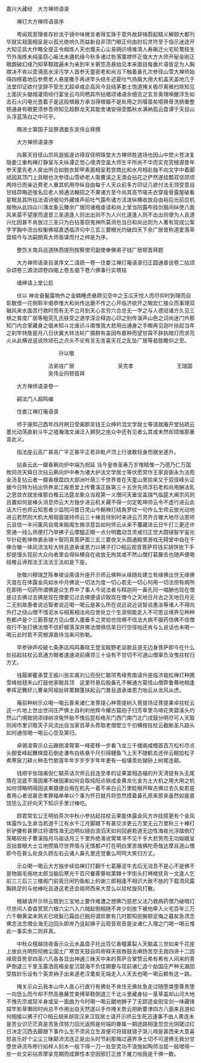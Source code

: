 <!-- { "loadSidebar": true } -->
嘉兴大藏经　大方禅师语录


　　禅灯大方禅师语录序

　　粤闻观至理者存妙法于镜中味微言者得玄珠于意外故辞锋蔚起精义解颐大都刊华就实觌面相呈是以孤光绝响久而益新自非顶门眼正何由肘后灵符至于指示迷途开大知见具大作略全提正令煆炼人天也慨夫心尘易拥识境难清人寿飙迁火宅轮鹜枝生节外淘练未纯虽窃心皈法未遘机缘今秋多诸过咎落寞襟怀正值大方大师开秘金刚正眼觑破幻缘乃知草鞋踏遍未为亲到牢关箬笠高悬始见本来面目每垂片语皆足为人胸襟决不肯以壶滴恶水涂污学人首参天童密老和尚当下触着鼻孔次参径山雪大禅师始得四楞着地后参费老人悬崖撒手再进竿头结冬述夏吐气扬眉大用大机盖天盖地几于法堂印证欲付坚辞不受志尤超卓咸企高风今且结茅娄土饱道掩关极尽离微扫除知见土面灰头锄烟灌雨经行宴坐云鸟同栖其所拈偈颂诸语余细览之玄言奥理唤醒浮生如击石火闪电光壹着子是这般根器方承当得根器不是处用之则堰苗矣噫换骨洗肠重整顿通身有眼更须参吾师知见超群龙天其能舍诸安得壶瓢秋水满衲孤云盘谭于天目山头浮蓝荡白之中可乎。

　　赐进士第国子监祭酒娄东吴伟业拜撰

　　大方禅师语录序

　　向慕天目径山宗风遐振遂访得双径明珠堂大方禅师胜道场也因山中燹火苍决复隐娄江重构禅灯静室与夫纵谭正觉心境清空盖大师生平所尚不华而实克究根源昔年参天童先老人臭出所合如脱衣卸甲素面相呈若宫商比和水月相赴独不向文字中着脚祗因其顶门上具眼也次参径山雪峤老人吸曹溪之无滴会拈花之俨然遂挂瓢双径颉颃两持已而亲近费老人重其机用夺纵自由每于人天众前多方印证几欲付法无领受意自甘结茆晦迹弢名后老人频通法翰招之不果诸方至今尚其高节嗟夫衣穿瘦骨露屋破看星眠且其所拈法语诗偈句外藏锋声前吐气露布诸方活泼纵横收放自由裕后光前应机接物从此四众川涌龙象云臻余广居同诸檀虔请和尚上堂当阳露布挂剑眉间纵使八面风来莫不望崖而退昔三圣道逢人则出出则不为人兴化道逢人则不出出则便为人且道兴化因甚不肯放过三圣只为白拈善窃鬼神所莫测也当日和尚出则为人著有现成公案字字胸中流出权衡佛祖直透临济句中三玄三要眼光灼破四天下余广居昔称道爱落草盘桓今与法嗣朗真大师亟谋而付之梓是为序。

　　整饬关南兵巡道陕西提刑按察使司副使奉佛弟子钱广居顿首拜题

　　大方禅师语录目录序文二请疏一卷一住娄江禅灯庵语录归正圆通普说卷二拈颂杂颂卷三源流颂卷四偈上卷五偈下卷六佛事行实塔铭

　　缙绅请上堂公启

　　伏以
神龙奋鬣露物外之金鳞睡虎悬蹄见空中之玉瓜天悦人而尽仰时到理而自彰敢借一花侧聆半偈恭惟大和尚传达磨不传之心开临济欲开之眼宏仁接众而事理双融风来水面苦行救时而有无不立月到天心言穷六合总无一字之与人德冠诸方久见三根之普度广居等粗究孔氏肤受之道学深企释迦心印之别传溪声山色之词尚迷门外那知门内合掌藏身之偈未知斗北谁识斗南惟我大悲用出通身之手眼再见迦叶扶起当年之刹竿特詹是月八日伏冀大转法轮广摄群有盖因布嘉种而望甘霖不辞执暗灯而求亮火从此横说竖说欣顽石之点头不论有言无言喜天花之乱坠广居等曷胜瞻仰之至。

　　　　　　　　　　孙以敬

　　　　　　　　法弟钱广居
　　　　　　　　吴克孝
　　　　　　　　王瑞国
　　　　　　　　吴伟业同顿首拜

　　大方禅师语录卷一

　　嗣法门人超鸣编

　　住娄江禅灯庵语录

　　师于康熙己酉年四月朔日受阖郡吴钱王众绅衿洎文学居士等请就庵开堂拈疏云墨光动荡直射斗牛之墟瀚海文澜泛入狮猊之座众中还有见者么其或未然却烦维那重宣此义。

　　指法座云高广甚高广平正甚平正若非毗卢顶上行谁敢轻身而据坐遂升。

　　拈香云此一瓣香爇向炉中端为祝延
当今皇帝圣寿万岁惟精惟一乃德乃仁万国攸同尧天舜日次拈云爇向炉中奉为诸大护法文学居士等伏愿常作王家良弼永为法苑金汤复拈云者一瓣香根盘四大部洲叶荫三千世界昔在天童山里拾来又于双径峰头证据今日特为拈出供养吴江报恩堂上传曹溪正脉第三十五世先师浮石老和尚用酬法乳之恩敛衣就坐维那白椎云法筵龙象众当观第一义僧问天垂宝盖瑞气临筵大阐宗风则且置如何是棒头消息师云大方独步进云机关藏不得一剑定乾坤师云令不虚行进云此话大行也师云知恩者少监院问昔日灵山今朝禅灯结角罗纹一句作么生师云放光动地进云若然则大机大用觌面提持师云三十棒且待别时来进云万灵齐合辙大地尽沾恩师云且信一半问薰风自南来殿阁生微凉意旨如何师云从来不覆藏进云日午打三更还许旁通一线么师便打乃举拂子云摩醯正眼一点分明蠢动含灵咸归正觉大圆镜智宇宙光华针砭乾坤帝裘永锡十智同真菩萨面三玄三要夜叉头圆通殿里游戏无碍堂中自在千佛合辙一体风流法轮大转且道承谁恩力以拂子打○相云观音菩萨将钱买胡饼放下手却是馒头现前大众向者里会得纵横自在收放无拘其或不然山僧打葛藤去也随声便喝结椎云谛观法王法法王法如是下座。

　　张敬川穆瑞芝陈奉坡设斋请升座开示师云佛种从缘随处建立有缘佛出世无缘佛灭度在在体露金风如水中月佛说一切法为度一切心若无一切心何用一切法但有病所在即用一切药所谓佛是众生界中了事人今说法者与释迦同一鼻孔同一唱酬也现在僧是过去佛过去佛是现在僧要见过去佛便请识取现在僧今之天地日月古之天地日月无二无别故愚者说远智者说近喝一喝云是甚么所在说远说近说智说愚汝等诸人不得向外打之绕山僧不惜泥水与相离相法尚应舍处立个生涯倘能走入不可思议境界见种种色都卢是个三藐菩提方见山僧入廛垂手之灵验也信佛不信法大病不服药信佛不信僧夜行不张灯佛法僧不信虾蟆落深井佛法僧俱信杲日行空径咄还肯与么说话也未喝一喝云此时若不究根源直待当来问弥勒。

　　早参钟声咬破七条茅店鸡鸣春晓王登宝殿野老讴歌且道无边身菩萨即今在什么处拈起拄杖云具通方眼者速速进前痛领三十设有不甘切不可道山僧辜负汝曳拄杖归方丈。

　　钱履卿瞿承萱王振川张实甫刘公亮倪仁毓项秀峰秀南请升座临济栽松禅灯种圃雪峰抛毬禾山打鼓他家眼具顶　这里符悬后股鼻孔不解通方莫怪山僧莽鲁蓦地相逢拳挥足舞好儿曹亲阿祖扯碎栗棘蓬扶起云门普且道承谁恩力咄云从龙风从虎。

　　庵前种树示众喝一喝云善来诸仁发菩提心种菩提树入菩提场证菩提果卓拄杖云这一片地上世出世间庄严佛土自利利他辉今耀古猿抱子归芳草里鸟啼花笑碧溪头灼然山门境致阴浓绿树凉兔怀胎不愧后昆标格东门西门南门北门戌鼓分明尽可人天取则闹市里识取天子风流出自当家百草头荐取老僧壁立千仞横按拄杖云截断圣凡路头如何通信喝一喝云心空及第归。

　　卓锡凌霄示众云踢倒凌霄第一峰密移一步看飞龙三千楼阁咸稽首百万松杉尽点头御爱峰起舞棋盘石倒走瀑布白练悬千尺引得鲤鱼飞上天不随鹤去还伴云眠拾松子煮寒泉刀耕火种击竹歌莲年年岁岁岁岁年年更有一般堪羡处猢狲上树尾连颠。

　　钱顺宇张瑞甫倪仁毓茶话次师云目连至孝的证果富相造福的升天清提有头无尾隋在泥底不落因果不昧因果如何会取纯阳点铁成金黄龙化金为土大机之用大用之机如何领略明得因该果摄便会用在机先一着不来白云万里眨眼开眸古佛过去久矣若是善用心者说甚忠孝罪福单单以个事为怀日就月将忽然摸着鼻孔原来原来虽然如是直饶恁么正好向天下知识手里讨棒吃。

　　顾君常玄公王明伯茶次中秋小参拈起拄杖云果能体露金风方许挂搭更有个金风体露作么生承当若道千江有水千江月脚跟下有甚交涉更云万里无云万里秋三十棒打折驴腰有甚罪过将谓性海无边明似镜白浪滔天如何回避若道无边性海夜光浮踏倒灯笼略较些子曹溪指月马祖话月三千里外绝淆讹鹭鸶寻不见千手大悲劳而无功姮娥呈丑拙普眼大士立地攒眉尽世界情与无情都卢打在明白里苦哉佛陀奇哉达摩且道山僧即今在甚么处良久顾左右云诸人鼻孔里还觉重么呵呵大笑归方丈。

　　示众喝一喝云大方独步续焰禅灯打翻千七葛藤泥牛去后无消息不是心不是佛不是物眉毛拖地太郎当脑后寒光千百尺餐蒺藜啖栗棘十字街头打栲栳抚背一文逢人乞前三三后三三楼阁门前竟日闲钓鱼船上的谢三郎相逢不相识大赦不放的下载清风露胸跣足的与他棒吃且道这老还会祖师西来大意么以拄杖旋风打散。

　　檀越请开示师云既到三宝地上要作难遭之想佛乃慈悲父法乃救病药僧乃破暗灯尽世间人杳杳冥冥六根六尘六入六贼起倒相随不肯少刻放下被他牵入火宅百年三万六千朝黄梁未熟天已晓鬓已霜齿已脱将谓欢歌有几时那知扼腕顿足悔之暮矣急须念佛念法念僧业海无边回头即岸乃竖起拂子云观音观音是汝诸仁入理之门喝一喝云惟此一事实余二则非真。

　　中秋众檀越烧夜香示众云水晶盘子托出百亿香幢薰裂人天脑盖三世如来千花座上放此光明照彻微尘国土广寒宫天鼓自鸣帝释天摇唇鼓舌阐扬苦空无我四谛十二因缘观音势至四圣六凡各各显出神通三昧天中来的菩萨合掌赞云希有希有人间来的菩萨倒退三千里玉露洒高梧金星沉碧海不负佳期要与现前诸仁造个劫国庄严种无漏因受胜妙乐设有个英灵衲子出来道老汉耄矣无端走入人天去也喝一喝云赖有这一路。

　　掩关示众云我本山中人直心行直行有佛处不肯住无佛处急走过随堕类堕尊贵堕一向恁么而今却不然高悬藤笠束缚草鞋倒退三千北斗里藏身拈一茎草盖却山河大地不愧先宗或现半身或呈一面曲为今时喝一喝云踞地狮子了无踪迹金刚宝剑一味藏锋探竿影草懒同时尚总不作用出自天然遂以手作掩关势云把断要津四方八面来且道如何相接以拂子打○相云胡来胡现汉来汉现居士请开示师云生死迅速事不由人黄连未是苦业识茫茫真是苦急须努力回光返照是何端的眷属一期途路相逢忽忽光阴蹉过红日决定沉西去脚跟下事作么生不须另立生涯便可将错就错子哭儿啼是甚西来大意喜怒哀乐好个尘尘三昧颠沛流连正是出头时节刹那悔过遍界净土切不可道佛无我分甘堕世谛流布修行如梓人刻木一般下得一刀一处空灵功不浪施如陶师治罂一般增得一些一处文彩拈弄摩挲克期而成罪性本空因邪打正放下屠刀咄我是千佛一数。

